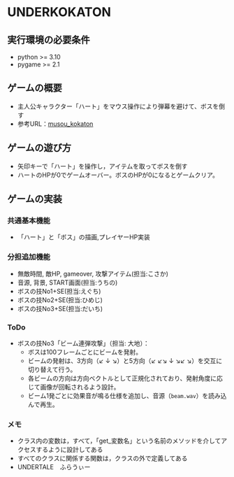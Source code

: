 # UNDERKOKATON

## 実行環境の必要条件
* python >= 3.10
* pygame >= 2.1

## ゲームの概要
* 主人公キャラクター「ハート」をマウス操作により弾幕を避けて、ボスを倒す
* 参考URL：[musou_kokaton](https://service.cloud.teu.ac.jp/moodle_epyc/course/view.php?id=20486)

## ゲームの遊び方
* 矢印キーで「ハート」を操作し，アイテムを取ってボスを倒す
* ハートのHPが0でゲームオーバー。ボスのHPが0になるとゲームクリア。

## ゲームの実装
### 共通基本機能
* 「ハート」と「ボス」の描画,プレイヤーHP実装

### 分担追加機能
* 無敵時間, 敵HP, gameover, 攻撃アイテム(担当:こさか)
* 音源, 背景, START画面(担当:うちの)
* ボスの技No1+SE(担当:えぐち)
* ボスの技No2+SE(担当:ひめじ)
* ボスの技No3+SE(担当:だいち)


### ToDo
* ボスの技No3「ビーム連弾攻撃」（担当: 大地）：
  - ボスは100フレームごとにビームを発射。
  - ビームの発射は、3方向（↙ ↓ ↘）と5方向（↙ ↙↘ ↓ ↘↙ ↘）を交互に切り替えて行う。
  - 各ビームの方向は方向ベクトルとして正規化されており、発射角度に応じて画像が回転されるよう設計。
  - ビーム1発ごとに効果音が鳴る仕様を追加し、音源（`beam.wav`）を読み込んで再生。

### メモ
* クラス内の変数は，すべて，「get_変数名」という名前のメソッドを介してアクセスするように設計してある
* すべてのクラスに関係する関数は，クラスの外で定義してある
* UNDERTALE　ふらうぃー
